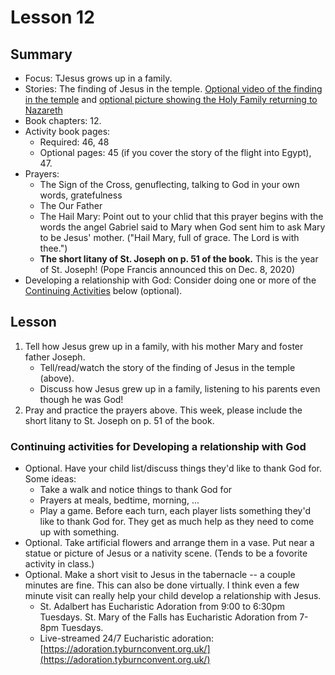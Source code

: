 # Lesson 12
## Summary
- Focus: TJesus grows up in a family.
- Stories: The finding of Jesus in the temple.  [Optional video of the finding in the temple](https://youtu.be/j2vH6h8JR4k) and [optional picture showing the Holy Family returning to Nazareth](http://www.wikiart.org/en/rembrandt/christ-returning-from-the-temple-with-his-parents-1654)
- Book chapters: 12.
- Activity book pages: 
  - Required: 46, 48
  - Optional pages: 45 (if you cover the story of the flight into Egypt), 47.  
- Prayers:
  - The Sign of the Cross, genuflecting, talking to God in your own words, gratefulness
  - The Our Father
  - The Hail Mary: Point out to your chlid that this prayer begins with the words the angel Gabriel said to Mary when God sent him to ask Mary to be Jesus' mother. ("Hail Mary, full of grace.  The Lord is with thee.")  
  - **The short litany of St. Joseph on p. 51 of the book.**  This is the year of St. Joseph!  (Pope Francis announced this on Dec. 8, 2020)
- Developing a relationship with God: Consider doing one or more of the [Continuing Activities](#ContinuingActivities) below (optional).

## Lesson
1. Tell how Jesus grew up in a family, with his mother Mary and foster father Joseph.  
    - Tell/read/watch the story of the finding of Jesus in the temple (above).
    - Discuss how Jesus grew up in a family, listening to his parents even though he was God!
2. Pray and practice the prayers above.  This week, please include the short litany to St. Joseph on p. 51 of the book.
  
### <a name="ContinuingActivities"> Continuing activities for Developing a relationship with God </a>
- Optional. Have your child list/discuss things they'd like to thank God for.  Some ideas:
    - Take a walk and notice things to thank God for
    - Prayers at meals, bedtime, morning, ...
    - Play a game.  Before each turn, each player lists something they'd like to thank God for.  They get as much help as they need to come up with something.
 - Optional. Take artificial flowers and arrange them in a vase.  Put near a statue or picture of Jesus or a nativity scene.  (Tends to be a fovorite activity in class.)
 - Optional. Make a short visit to Jesus in the tabernacle -- a couple minutes are fine.  This can also be done virtually.  I think even a few minute visit can really help your child develop a relationship with Jesus.  
    - St. Adalbert has Eucharistic Adoration from 9:00 to 6:30pm Tuesdays.  St. Mary of the Falls has Eucharistic Adoration from 7-8pm Tuesdays.  
    - Live-streamed 24/7 Eucharistic adoration: [https://adoration.tyburnconvent.org.uk/](https://adoration.tyburnconvent.org.uk/)



